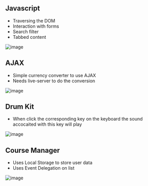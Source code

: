 
## Javascript
- Traversing the DOM
- Interaction with forms
- Search filter
- Tabbed content

![image](https://user-images.githubusercontent.com/26104823/47829435-e0527f00-dd5d-11e8-8585-a285f8c992a2.png)



## AJAX
- Simple currency converter to use AJAX
- Needs live-server to do the conversion 

![image](https://user-images.githubusercontent.com/26104823/47748133-71433080-dc60-11e8-9d0a-e44915961470.png)

## Drum Kit
- When click the corresponding key on the keyboard the sound accocaited with this key will play

![image](https://user-images.githubusercontent.com/26104823/48030160-2e7ccf00-e11e-11e8-9064-c42e497b7e36.png)

## Course Manager
- Uses Local Storage to store user data
- Uses Event Delegation on list

![image](https://user-images.githubusercontent.com/26104823/48085450-46a92880-e1c8-11e8-9ace-a1299f940c80.png)

